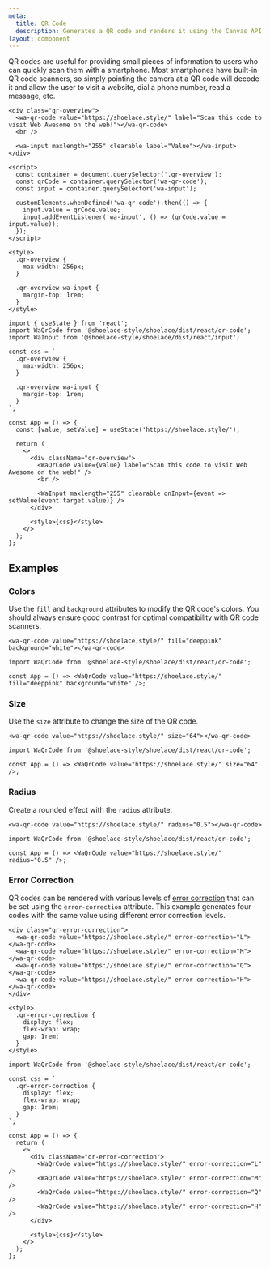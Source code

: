 ```yaml
---
meta:
  title: QR Code
  description: Generates a QR code and renders it using the Canvas API.
layout: component
---
```


QR codes are useful for providing small pieces of information to users who can quickly scan them with a smartphone. Most smartphones have built-in QR code scanners, so simply pointing the camera at a QR code will decode it and allow the user to visit a website, dial a phone number, read a message, etc.

```html:preview
<div class="qr-overview">
  <wa-qr-code value="https://shoelace.style/" label="Scan this code to visit Web Awesome on the web!"></wa-qr-code>
  <br />

  <wa-input maxlength="255" clearable label="Value"></wa-input>
</div>

<script>
  const container = document.querySelector('.qr-overview');
  const qrCode = container.querySelector('wa-qr-code');
  const input = container.querySelector('wa-input');

  customElements.whenDefined('wa-qr-code').then(() => {
    input.value = qrCode.value;
    input.addEventListener('wa-input', () => (qrCode.value = input.value));
  });
</script>

<style>
  .qr-overview {
    max-width: 256px;
  }

  .qr-overview wa-input {
    margin-top: 1rem;
  }
</style>
```

```jsx:react
import { useState } from 'react';
import WaQrCode from '@shoelace-style/shoelace/dist/react/qr-code';
import WaInput from '@shoelace-style/shoelace/dist/react/input';

const css = `
  .qr-overview {
    max-width: 256px;
  }

  .qr-overview wa-input {
    margin-top: 1rem;
  }
`;

const App = () => {
  const [value, setValue] = useState('https://shoelace.style/');

  return (
    <>
      <div className="qr-overview">
        <WaQrCode value={value} label="Scan this code to visit Web Awesome on the web!" />
        <br />

        <WaInput maxlength="255" clearable onInput={event => setValue(event.target.value)} />
      </div>

      <style>{css}</style>
    </>
  );
};
```

## Examples

### Colors

Use the `fill` and `background` attributes to modify the QR code's colors. You should always ensure good contrast for optimal compatibility with QR code scanners.

```html:preview
<wa-qr-code value="https://shoelace.style/" fill="deeppink" background="white"></wa-qr-code>
```

```jsx:react
import WaQrCode from '@shoelace-style/shoelace/dist/react/qr-code';

const App = () => <WaQrCode value="https://shoelace.style/" fill="deeppink" background="white" />;
```

### Size

Use the `size` attribute to change the size of the QR code.

```html:preview
<wa-qr-code value="https://shoelace.style/" size="64"></wa-qr-code>
```

```jsx:react
import WaQrCode from '@shoelace-style/shoelace/dist/react/qr-code';

const App = () => <WaQrCode value="https://shoelace.style/" size="64" />;
```

### Radius

Create a rounded effect with the `radius` attribute.

```html:preview
<wa-qr-code value="https://shoelace.style/" radius="0.5"></wa-qr-code>
```

```jsx:react
import WaQrCode from '@shoelace-style/shoelace/dist/react/qr-code';

const App = () => <WaQrCode value="https://shoelace.style/" radius="0.5" />;
```

### Error Correction

QR codes can be rendered with various levels of [error correction](https://www.qrcode.com/en/about/error_correction.html) that can be set using the `error-correction` attribute. This example generates four codes with the same value using different error correction levels.

```html:preview
<div class="qr-error-correction">
  <wa-qr-code value="https://shoelace.style/" error-correction="L"></wa-qr-code>
  <wa-qr-code value="https://shoelace.style/" error-correction="M"></wa-qr-code>
  <wa-qr-code value="https://shoelace.style/" error-correction="Q"></wa-qr-code>
  <wa-qr-code value="https://shoelace.style/" error-correction="H"></wa-qr-code>
</div>

<style>
  .qr-error-correction {
    display: flex;
    flex-wrap: wrap;
    gap: 1rem;
  }
</style>
```

```jsx:react
import WaQrCode from '@shoelace-style/shoelace/dist/react/qr-code';

const css = `
  .qr-error-correction {
    display: flex;
    flex-wrap: wrap;
    gap: 1rem;
  }
`;

const App = () => {
  return (
    <>
      <div className="qr-error-correction">
        <WaQrCode value="https://shoelace.style/" error-correction="L" />
        <WaQrCode value="https://shoelace.style/" error-correction="M" />
        <WaQrCode value="https://shoelace.style/" error-correction="Q" />
        <WaQrCode value="https://shoelace.style/" error-correction="H" />
      </div>

      <style>{css}</style>
    </>
  );
};
```
